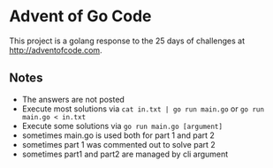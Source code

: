 # Advent of Go Code
This project is a golang response to the 25 days of challenges at http://adventofcode.com.

## Notes
* The answers are not posted
* Execute most solutions via `cat in.txt | go run main.go` or `go run main.go < in.txt`
* Execute some solutions via `go run main.go [argument]`
* sometimes main.go is used both for part 1 and part 2
* sometimes part 1 was commented out to solve part 2
* sometimes part1 and part2 are managed by cli argument
